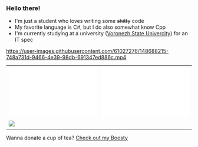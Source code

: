 ### Hello there!

- I'm just a student who loves writing some ~~shitty~~ code
- My favorite language is C#, but I do also somewhat know Cpp
- I'm currently studying at a university ([Voronezh State Univercity](https://vsu.ru)) for an IT spec







https://user-images.githubusercontent.com/61027276/148688215-748a731d-9466-4e39-98db-691347ed886c.mp4

<table>
  <tr>
    <td>
      <img src="https://github.com/Misha-133/gh-stats/blob/master/generated/overview.svg">
    </td>
    <td>
      <img src="https://raw.githubusercontent.com/Misha-133/gh-stats/b99925caf8559a8823665349e064377a50eb064f/generated/languages.svg">
    </td>
  </tr>
  <tr>
    <td width="50%">
      <img src="https://github-readme-stats.vercel.app/api?username=Misha-133">
    </td>
  </tr>
</table>

Wanna donate a cup of tea? [Check out my Boosty](https://boosty.to/misha133)
